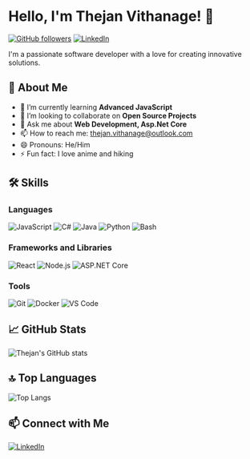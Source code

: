 # Hello, I'm Thejan Vithanage! 👋

[![GitHub followers](https://img.shields.io/github/followers/thejanv?label=Follow&style=social)](https://github.com/thejanv)
[![LinkedIn](https://img.shields.io/badge/LinkedIn-Connect-blue?style=social&logo=linkedin)](https://www.linkedin.com/in/thejanv)


I'm a passionate software developer with a love for creating innovative solutions.

## 🚀 About Me

- 🌱 I’m currently learning **Advanced JavaScript**
- 👯 I’m looking to collaborate on **Open Source Projects**
- 💬 Ask me about **Web Development, Asp.Net Core**
- 📫 How to reach me: [thejan.vithanage@outlook.com](mailto:thejan.vithanage@outlook.com)
- 😄 Pronouns: He/Him
- ⚡ Fun fact: I love anime and hiking

## 🛠️ Skills

### Languages
![JavaScript](https://img.shields.io/badge/JavaScript-F7DF1E?style=for-the-badge&logo=javascript&logoColor=black)
![C#](https://img.shields.io/badge/C%23-239120?style=for-the-badge&logo=csharp&logoColor=white)
![Java](https://img.shields.io/badge/Java-007396?style=for-the-badge&logo=java&logoColor=white)
![Python](https://img.shields.io/badge/Python-3776AB?style=for-the-badge&logo=python&logoColor=white)
![Bash](https://img.shields.io/badge/Bash-4EAA25?style=for-the-badge&logo=gnu-bash&logoColor=white)

### Frameworks and Libraries
![React](https://img.shields.io/badge/React-20232A?style=for-the-badge&logo=react&logoColor=61DAFB)
![Node.js](https://img.shields.io/badge/Node.js-339933?style=for-the-badge&logo=nodedotjs&logoColor=white)
![ASP.NET Core](https://img.shields.io/badge/ASP.NET%20Core-512BD4?style=for-the-badge&logo=dotnet&logoColor=white)

### Tools
![Git](https://img.shields.io/badge/Git-F05032?style=for-the-badge&logo=git&logoColor=white)
![Docker](https://img.shields.io/badge/Docker-2496ED?style=for-the-badge&logo=docker&logoColor=white)
![VS Code](https://img.shields.io/badge/VS%20Code-007ACC?style=for-the-badge&logo=visual-studio-code&logoColor=white)


## 📈 GitHub Stats


![Thejan's GitHub stats](https://github-readme-stats.vercel.app/api?username=thejanv&show_icons=true&theme=algolia)


## 🔝 Top Languages

![Top Langs](https://github-readme-stats.vercel.app/api/top-langs/?username=thejanv&layout=compact&theme=algolia)


## 📫 Connect with Me

[![LinkedIn](https://img.shields.io/badge/LinkedIn-Connect-blue?style=for-the-badge&logo=linkedin)](https://www.linkedin.com/in/thejanv)
